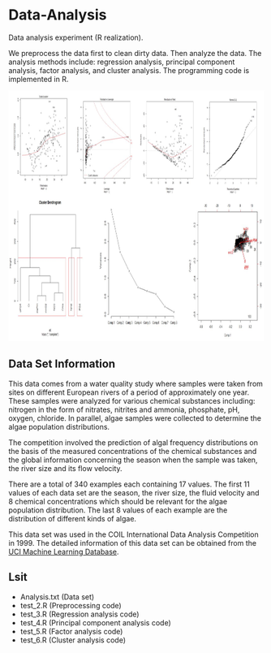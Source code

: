 # Data-Analysis
Data analysis experiment (R realization).

We preprocess the data first to clean dirty data. Then analyze the data. The analysis methods include: regression analysis, principal component analysis, factor analysis, and cluster analysis. The programming code is implemented in R.

<p align="center">
  <img width="922" height="494" src=./fig/picture.jpg>
</p>

## Data Set Information
This data comes from a water quality study where samples were taken from sites on different European rivers of a period of approximately one year. These samples were analyzed for various chemical substances including: nitrogen in the form of nitrates, nitrites and ammonia, phosphate, pH, oxygen, chloride. In parallel, algae samples were collected to determine the algae population distributions.

The competition involved the prediction of algal frequency distributions on the basis of the measured concentrations of the chemical substances and the global information concerning the season when the sample was taken, the river size and its flow velocity. 

There are a total of 340 examples each containing 17 values. The first 11 values of each data set are the season, the river size, the fluid velocity and 8 chemical concentrations which should be relevant for the algae population distribution. The last 8 values of each example are the distribution of different kinds of algae.

This data set was used in the COIL International Data Analysis Competition in 1999. The detailed information of this data set can be obtained from the [UCI Machine Learning Database](http://archive.ics.uci.edu/ml/datasets/Coil+1999+Competition+Data).

## Lsit
- Analysis.txt (Data set)
- test_2.R (Preprocessing code)
- test_3.R (Regression analysis code)
- test_4.R (Principal component analysis code)
- test_5.R (Factor analysis code)
- test_6.R (Cluster analysis code)
